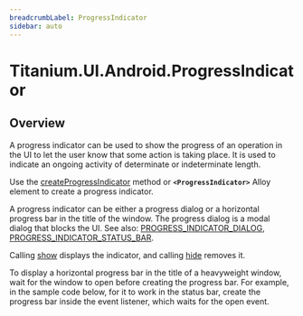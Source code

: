 ```yaml
---
breadcrumbLabel: ProgressIndicator
sidebar: auto
---
```


# Titanium.UI.Android.ProgressIndicator

<ProxySummary/>

## Overview

A progress indicator can be used to show the progress of an operation in the UI to let the
user know that some action is taking place. It is used to indicate an ongoing activity of
determinate or indeterminate length.

Use the [createProgressIndicator](Titanium.UI.Android.createProgressIndicator) method or **`<ProgressIndicator>`** Alloy
element to create a progress indicator.

A progress indicator can be either a progress dialog or a horizontal progress bar in the title 
of the window. The progress dialog is a modal dialog that blocks the UI. See also: 
[PROGRESS_INDICATOR_DIALOG](Titanium.UI.Android.PROGRESS_INDICATOR_DIALOG),
[PROGRESS_INDICATOR_STATUS_BAR](Titanium.UI.Android.PROGRESS_INDICATOR_STATUS_BAR).

Calling [show](Titanium.UI.Android.ProgressIndicator.show) displays the indicator, 
and calling [hide](Titanium.UI.Android.ProgressIndicator.hide) removes it.

To display a horizontal progress bar in the title of a heavyweight window,
wait for the window to open before creating the progress bar.
For example, in the sample code below, for it to work in the status bar,
create the progress bar inside the event listener, which waits for the open event.

<ApiDocs/>
